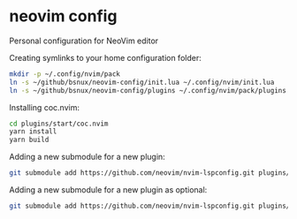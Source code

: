 # neovim config

Personal configuration for NeoVim editor

Creating symlinks to your home configuration folder:

```sh
mkdir -p ~/.config/nvim/pack
ln -s ~/github/bsnux/neovim-config/init.lua ~/.config/nvim/init.lua
ln -s ~/github/bsnux/neovim-config/plugins ~/.config/nvim/pack/plugins
```

Installing coc.nvim:

```sh
cd plugins/start/coc.nvim
yarn install
yarn build
```

Adding a new submodule for a new plugin:

```sh
git submodule add https://github.com/neovim/nvim-lspconfig.git plugins/start/nvim-lspconfig
```

Adding a new submodule for a new plugin as optional:

```sh
git submodule add https://github.com/neovim/nvim-lspconfig.git plugins/opt/nvim-lspconfig
```
